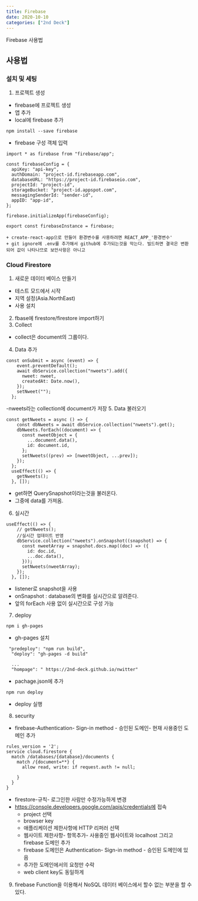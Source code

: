 ```yaml
---
title: Firebase
date: 2020-10-10
categories: ["2nd Deck"]
---
```


Firebase 사용법   

## 사용법
### 설치 및 세팅
1. 프로젝트 생성
- firebase에 프로젝트 생성
- 앱 추가
- local에 firebase 추가
```
npm install --save firebase
```
- firebase 구성 객체 입력
```
import * as firebase from "firebase/app";

const firebaseConfig = {
  apiKey: "api-key",
  authDomain: "project-id.firebaseapp.com",
  databaseURL: "https://project-id.firebaseio.com",
  projectId: "project-id",
  storageBucket: "project-id.appspot.com",
  messagingSenderId: "sender-id",
  appID: "app-id",
};

firebase.initializeApp(firebaseConfig);

export const firebaseInstance = firebase;
```
    + create-react-app으로 만들어 환경변수를 사용하려면 REACT_APP_'환경변수'
    + git ignore에 .env를 추가해서 github에 추가되는것을 막는다. 빌드하면 결국은 변환되어 값이 나타나므로 보안사항은 아니고

### Cloud Firestore
1. 새로운 데이터 베이스 만들기
  - 테스트 모드에서 시작
  - 지역 설정(Asia.NorthEast)
  - 사용 설치
2. fbase에 firestore/firestore import하기
3. Collect
  - collect은 document의 그룹이다.
4. Data 추가
```
const onSubmit = async (event) => {
    event.preventDefault();
    await dbService.collection("nweets").add({
      nweet: nweet,
      createdAt: Date.now(),
    });
    setNweet("");
  };
```
  -nweets라는 collection에 document가 저장
5. Data 불러오기
```
const getNweets = async () => {
    const dbNweets = await dbService.collection("nweets").get();
    dbNweets.forEach((document) => {
      const nweetObject = {
        ...document.data(),
        id: document.id,
      };
      setNweets((prev) => [nweetObject, ...prev]);
    });
  };
  useEffect(() => {
    getNweets();
  }, []);
```
  - get하면 QuerySnapshot이라는것을 불러온다.
  - 그중에 data를 가져옴.
6. 실시간
```
useEffect(() => {
    // getNweets();
    //실시간 업데이트 반영
    dbService.collection("nweets").onSnapshot((snapshot) => {
      const nweetArray = snapshot.docs.map((doc) => ({
        id: doc.id,
        ...doc.data(),
      }));
      setNweets(nweetArray);
    });
  }, []);
  ```
  - listener로 snapshot을 사용
  - onSnapshot : database의 변화를 실시간으로 알려준다.
  - 앞의 forEach 사용 없이 실시간으로 구성 가능

7. deploy
 ```
 npm i gh-pages
 ```
  - gh-pages 설치
```
 "predeploy": "npm run build",
  "deploy": "gh-pages -d build"

  ...
  "hompage": " https://2nd-deck.github.io/nwitter"
```
 - pachage.json에 추가
 ```
 npm run deploy
 ```
  - deploy 실행

8. security
- firebase-Authentication- Sign-in method - 승인된 도메인- 현재 사용중인 도메인 추가
```
rules_version = '2';
service cloud.firestore {
  match /databases/{database}/documents {
    match /{document=**} {
      allow read, write: if request.auth != null;
         
    }
  }
}
```
- firestore-규칙- 로그인한 사람만 수정가능하게 변경
- https://console.developers.google.com/apis/credentials에 접속
  + project 선택
  + browser key
  + 애플리케이션 제한사항에 HTTP 리퍼러 선택
  + 웹사이트 제한사항- 항목추가- 사용중인 웹사이트와 localhost 그리고 firebase 도메인 추가
  + firebase 도메인은 Authentication- Sign-in method - 승인된 도메인에 있음
  + 추가한 도메인에서의 요청만 수락
  + web client key도 동일하게

9. firebase Function을 이용해서 NoSQL 데이터 베이스에서 할수 없는 부분을 할 수 있다.